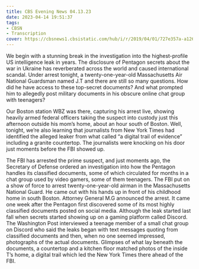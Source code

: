 ```yaml
---
title: CBS Evening News 04.13.23
date: 2023-04-14 19:51:37
tags:
- CBSN
- Transcription
cover: https://cbsnews1.cbsistatic.com/hub/i/r/2019/04/01/727e357a-a126-4138-a2c5-4d3222669d57/thumbnail/640x360/3ff2761028dc5c65cc4f07acd54bcd5c/cbsn2-logo-1920x1080.jpg
---
```

We begin with a stunning break in the investigation into the highest-profile US intelligence leak in years. The disclosure of Pentagon secrets about the war in Ukraine has reverberated across the world and caused international scandal. Under arrest tonight, a twenty-one-year-old Massachusetts Air National Guardsman named J.T and there are still so many questions. How did he have access to these top-secret documents? And what prompted him to allegedly post military documents in his obscure online chat group with teenagers? 

Our Boston station WBZ was there, capturing his arrest live, showing heavily armed federal officers taking the suspect into custody just this afternoon outside his mom’s home, about an hour south of Boston. Well, tonight, we’re also learning that journalists from New York Times had identified the alleged leaker from what called “a digital trail of evidence” including a granite countertop. The journalists were knocking on his door just moments before the FBI showed up. 

The FBI has arrested the prime suspect, and just moments ago, the Secretary of Defense ordered an investigation into how the Pentagon handles its classified documents, some of which circulated for months in a chat group used by video gamers, some of them teenagers. The FBI put on a show of force to arrest twenty-one-year-old airman in the Massachusetts National Guard. He came out with his hands up in front of his childhood home in south Boston. Attorney General M.G announced the arrest. It came one week after the Pentagon first discovered some of its most highly classified documents posted on social media. Although the leak started last fall when secrets started showing up on a gaming platform called Discord. The Washington Post interviewed a teenage member of a small chat group on Discord who said the leaks began with text messages quoting from classified documents and then, when no one seemed impressed, photographs of the actual documents. Glimpses of what lay beneath the documents, a countertop and a kitchen floor matched photos of the inside T’s home, a digital trail which led the New York Times there ahead of the FBI.
